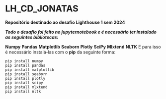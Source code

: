 # LH_CD_JONATAS
**Repositório destinado ao desafio Lighthouse 1 sem 2024**

***Todo o desafio foi feito no jupyternotebook e é necessário ter instalado as seguintes bibliotecas:***

**Numpy**
**Pandas**
**Matplotlib**
**Seaborn**
**Plotly**
**SciPy**
**Mlxtend**
**NLTK**
E para isso é necessário instalá-las com o **pip** da seguinte forma:
```
pip install numpy
pip install pandas
pip install matplotlib
pip install seaborn
pip install plotly
pip install scipy
pip install mlxtend
pip install nltk
```

